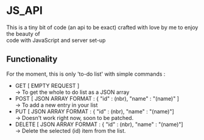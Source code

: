  # JS_API

 This is a tiny bit of code (an api to be exact) crafted with love by me to enjoy the beauty of <br>
 code with JavaScript and server set-up
 
 ## Functionality
 For the moment, this is only 'to-do list' with simple commands :
  - GET [ EMPTY REQUEST ] <br>
  -> To get the whole to do list as a JSON array
  - POST [ JSON ARRAY FORMAT : { "id" : (nbr), "name" : "(name)" ] <br>
  -> To add a new entry in your list
  - PUT [ JSON ARRAY FORMAT : { "id" : (nbr), "name" : "(name)"] <br>
  -> Doesn't work right now, soon to be patched.
  - DELETE [ JSON ARRAY FORMAT : { "id" : (nbr), "name" : "(name)"] <br>
  -> Delete the selected (id) item from the list. 
